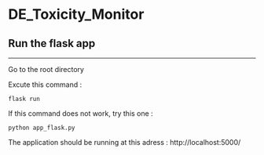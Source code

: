 # DE_Toxicity_Monitor

## Run the flask app
---

Go to the root directory  

Excute this command :
```
flask run
```

If this command does not work, try this one :
```
python app_flask.py
```

The application should be running at this adress :
http://localhost:5000/